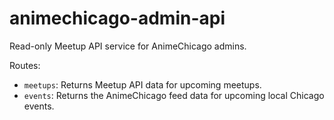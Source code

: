 # animechicago-admin-api

Read-only Meetup API service for AnimeChicago admins.

Routes:
- `meetups`: Returns Meetup API data for upcoming meetups.
- `events`: Returns the AnimeChicago feed data for upcoming local Chicago events.